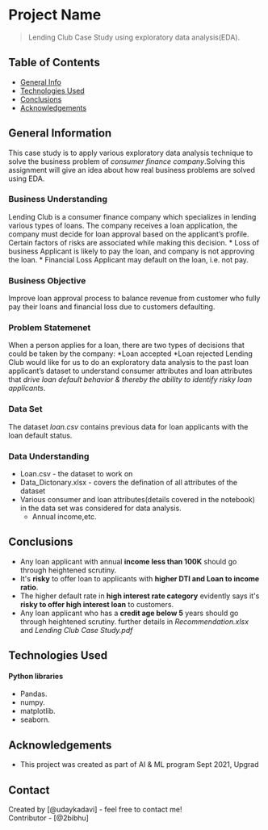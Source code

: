 # Project Name
> Lending Club Case Study using exploratory data analysis(EDA).


## Table of Contents
* [General Info](#general-information)
* [Technologies Used](#technologies-used)
* [Conclusions](#conclusions)
* [Acknowledgements](#acknowledgements)

<!-- You can include any other section that is pertinent to your problem -->

## General Information
This case study is to apply various exploratory data analysis technique to solve the business problem of *consumer finance company*.Solving this assignment will give an idea about how real business problems are solved using EDA.

### Business Understanding
Lending Club is a consumer finance company which specializes in lending various types of loans. The company receives a loan application, the company must decide for loan approval based on the applicant’s profile. Certain factors of risks are associated while making this decision.
    * Loss of business
        Applicant is likely to pay the loan, and company is not approving the loan.
    * Financial Loss
        Applicant may default on the loan, i.e. not pay.
        
### Business Objective
Improve loan approval process to balance revenue from customer who fully pay their loans and financial loss due to customers defaulting.

### Problem Statemenet
When a person applies for a loan, there are two types of decisions that could be taken by the company:
    *Loan accepted
    *Loan rejected
Lending Club would like for us to do an exploratory data analysis to the past loan applicant’s dataset to understand consumer attributes and loan attributes that *drive loan default behavior & thereby the ability to identify risky loan applicants*.

### Data Set
The dataset *loan.csv* contains previous data for loan applicants with the loan default status.

### Data Understanding
* Loan.csv - the dataset to work on
* Data_Dictonary.xlsx - covers the defination of all attributes of the dataset
* Various consumer and loan attributes(details covered in the notebook) in the data set was considered for data analysis.
    - Annual income,etc.



## Conclusions
* Any loan applicant with annual **income less than 100K** should go through heightened scrutiny.
* It's **risky** to offer loan to applicants with **higher DTI and Loan to income ratio**.
* The higher default rate in **high interest rate category** evidently says it's **risky to offer high interest loan** to customers.
* Any loan applicant who has a **credit age below 5** years should go through heightened scrutiny.
further details in *Recommendation.xlsx* and *Lending Club Case Study.pdf*
<!-- You don't have to answer all the questions - just the ones relevant to your project. -->


## Technologies Used
#### Python libraries
* Pandas.
* numpy.
* matplotlib.
* seaborn.

<!-- As the libraries versions keep on changing, it is recommended to mention the version of library used in this project -->

## Acknowledgements
- This project was created as part of AI & ML program Sept 2021, Upgrad 



## Contact
Created by [@udaykadavi] - feel free to contact me! <br>
Contributor - [@2bibhu]

